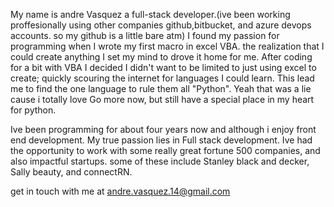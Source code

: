 My name is andre Vasquez a full-stack developer.(ive been working proffesionally using other companies github,bitbucket, and azure devops accounts. so my github is a little bare atm)
I found my passion for programming when I wrote my first macro in excel VBA. the realization that I could create anything I set my mind to drove it home for me. After coding for a bit with VBA I decided I didn't want to be limited to just using excel to create; quickly scouring the internet for languages I could learn. This lead me to find the one language to rule them all "Python". 
Yeah that was a lie cause i totally love Go more now, but still have a special place in my heart for python.

Ive been programming for about four years now and although i enjoy front end development. My true passion lies in Full stack development. 
Ive had the opportunity to work with some really great fortune 500 companies, and also impactful startups. some of these include
Stanley black and decker, Sally beauty, and connectRN. 

get in touch with me at andre.vasquez.14@gmail.com
